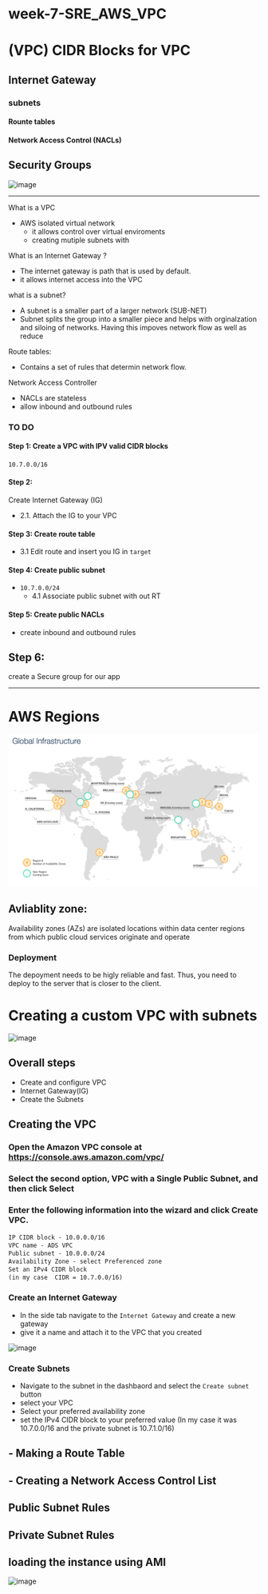 # week-7-SRE_AWS_VPC 
# (VPC) CIDR Blocks for VPC
## Internet Gateway 
### subnets 
#### Rounte tables 
#### Network Access Control (NACLs)
## Security Groups 


![image](https://user-images.githubusercontent.com/17476059/132219539-c66623d9-c7d5-4ad9-90ff-594b3f01fcf8.png)

___
What is a VPC 
- AWS isolated virtual network 
    - it allows control over virtual enviroments 
    - creating mutiple subnets with 

What is an Internet Gateway ?
- The internet gateway is path that is used by default.
- it allows internet access into the VPC 

what is a subnet?
- A subnet is a smaller part of a larger network (SUB-NET)
- Subnet splits the group into a smaller piece and helps with orginalzation and siloing of networks. Having this impoves network flow as well as reduce 

Route tables:
- Contains a set of rules that determin network flow. 

Network Access Controller
- NACLs are stateless 
- allow inbound and outbound rules 


### TO DO
#### Step 1: Create a VPC with IPV valid CIDR blocks 
`10.7.0.0/16`

#### Step 2: 
Create Internet Gateway (IG)   
- 2.1. Attach the IG to your VPC

#### Step 3: Create route table 
 - 3.1 Edit route and insert you IG in `target`

#### Step 4: Create public subnet 
- `10.7.0.0/24`
    - 4.1 Associate public subnet with out RT 
#### Step 5: Create public NACLs 
- create inbound and outbound rules 
## Step 6:
create a Secure group  for our app

___

# AWS Regions 

![alt text](Images\screen-shot-2016-03-20-at-3-06-22-pm.png)


## Avliablity zone:
Availability zones (AZs) are isolated locations within data center regions from which public cloud services originate and operate

### Deployment 

The depoyment needs to be higly reliable and fast. Thus, you need to deploy to the server that is closer to the  client. 



# Creating a custom VPC with subnets
![image](https://i.ytimg.com/vi/gUesnoDzNr4/maxresdefault.jpg)

## Overall steps
- Create and configure VPC
- Internet Gateway(IG)
- Create the Subnets

## Creating the VPC


### Open the Amazon VPC console at https://console.aws.amazon.com/vpc/

### Select the second option, VPC with a Single Public Subnet, and then click Select

### Enter the following information into the wizard and click Create VPC.
```
IP CIDR block - 10.0.0.0/16
VPC name - ADS VPC
Public subnet - 10.0.0.0/24
Availability Zone - select Preferenced zone
Set an IPv4 CIDR block
(in my case  CIDR = 10.7.0.0/16)

```

### Create an Internet Gateway
 - In the side tab navigate to the `Internet Gateway`  and create a new gateway
 - give it a name and attach it to the VPC that you created 


![image](https://docs.axway.com/bundle/SecureTransport_54_on_AWS_InstallationGuide_allOS_en_HTML5/page/Content/Resources/Images/AWS/ig-attached.PNG)

### Create Subnets
- Navigate to the subnet in the dashbaord and select the `Create subnet` button 
- select your VPC 
- Select your preferred availability zone
- set the IPv4 CIDR block to your preferred value
(In my case it was 10.7.0.0/16 and the private subnet is 10.7.1.0/16)  


## - Making a  Route Table 

## - Creating a Network Access Control List

## Public Subnet Rules

## Private Subnet Rules

## loading the instance using AMI

![image](https://d1jnx9ba8s6j9r.cloudfront.net/blog/wp-content/uploads/2019/07/009-AMIPermissions-590x159.png)